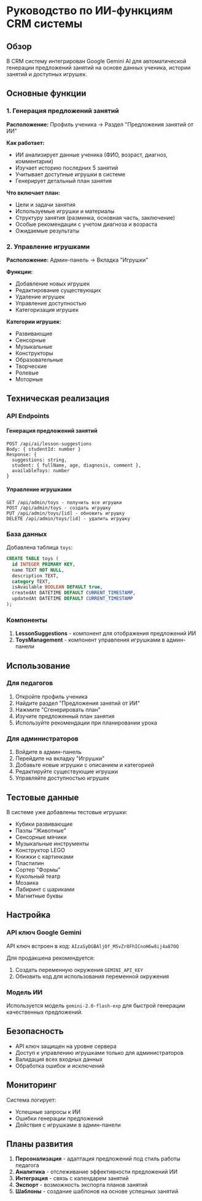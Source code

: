 # Руководство по ИИ-функциям CRM системы

## Обзор

В CRM систему интегрирован Google Gemini AI для автоматической генерации предложений занятий на основе данных ученика, истории занятий и доступных игрушек.

## Основные функции

### 1. Генерация предложений занятий

**Расположение:** Профиль ученика → Раздел "Предложения занятий от ИИ"

**Как работает:**
- ИИ анализирует данные ученика (ФИО, возраст, диагноз, комментарии)
- Изучает историю последних 5 занятий
- Учитывает доступные игрушки в системе
- Генерирует детальный план занятия

**Что включает план:**
- Цели и задачи занятия
- Используемые игрушки и материалы
- Структуру занятия (разминка, основная часть, заключение)
- Особые рекомендации с учетом диагноза и возраста
- Ожидаемые результаты

### 2. Управление игрушками

**Расположение:** Админ-панель → Вкладка "Игрушки"

**Функции:**
- Добавление новых игрушек
- Редактирование существующих
- Удаление игрушек
- Управление доступностью
- Категоризация игрушек

**Категории игрушек:**
- Развивающие
- Сенсорные
- Музыкальные
- Конструкторы
- Образовательные
- Творческие
- Ролевые
- Моторные

## Техническая реализация

### API Endpoints

#### Генерация предложений занятий
```
POST /api/ai/lesson-suggestions
Body: { studentId: number }
Response: {
  suggestions: string,
  student: { fullName, age, diagnosis, comment },
  availableToys: number
}
```

#### Управление игрушками
```
GET /api/admin/toys - получить все игрушки
POST /api/admin/toys - создать игрушку
PUT /api/admin/toys/[id] - обновить игрушку
DELETE /api/admin/toys/[id] - удалить игрушку
```

### База данных

Добавлена таблица `toys`:
```sql
CREATE TABLE toys (
  id INTEGER PRIMARY KEY,
  name TEXT NOT NULL,
  description TEXT,
  category TEXT,
  isAvailable BOOLEAN DEFAULT true,
  createdAt DATETIME DEFAULT CURRENT_TIMESTAMP,
  updatedAt DATETIME DEFAULT CURRENT_TIMESTAMP
);
```

### Компоненты

1. **LessonSuggestions** - компонент для отображения предложений ИИ
2. **ToysManagement** - компонент управления игрушками в админ-панели

## Использование

### Для педагогов

1. Откройте профиль ученика
2. Найдите раздел "Предложения занятий от ИИ"
3. Нажмите "Сгенерировать план"
4. Изучите предложенный план занятия
5. Используйте рекомендации при планировании урока

### Для администраторов

1. Войдите в админ-панель
2. Перейдите на вкладку "Игрушки"
3. Добавьте новые игрушки с описанием и категорией
4. Редактируйте существующие игрушки
5. Управляйте доступностью игрушек

## Тестовые данные

В системе уже добавлены тестовые игрушки:
- Кубики развивающие
- Пазлы "Животные"
- Сенсорные мячики
- Музыкальные инструменты
- Конструктор LEGO
- Книжки с картинками
- Пластилин
- Сортер "Формы"
- Кукольный театр
- Мозаика
- Лабиринт с шариками
- Магнитные буквы

## Настройка

### API ключ Google Gemini

API ключ встроен в код: `AIzaSyDGBAljOf_M5vZr8FhICnoH6w8ij4a87OQ`

Для продакшена рекомендуется:
1. Создать переменную окружения `GEMINI_API_KEY`
2. Обновить код для использования переменной окружения

### Модель ИИ

Используется модель `gemini-2.0-flash-exp` для быстрой генерации качественных предложений.

## Безопасность

- API ключ защищен на уровне сервера
- Доступ к управлению игрушками только для администраторов
- Валидация всех входных данных
- Обработка ошибок и исключений

## Мониторинг

Система логирует:
- Успешные запросы к ИИ
- Ошибки генерации предложений
- Действия с игрушками в админ-панели

## Планы развития

1. **Персонализация** - адаптация предложений под стиль работы педагога
2. **Аналитика** - отслеживание эффективности предложений ИИ
3. **Интеграция** - связь с календарем занятий
4. **Экспорт** - возможность экспорта планов занятий
5. **Шаблоны** - создание шаблонов на основе успешных занятий
